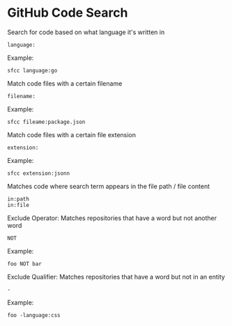 # GitHub Code Search

Search for code based on what language it's written in

    language:	

  Example: 

    sfcc language:go

Match code files with a certain filename

    filename:	

  Example:

    sfcc fileame:package.json


Match code files with a certain file extension

    extension:	

  Example:

    sfcc extension:jsonn

Matches code where search term appears in the file path / file content

    in:path
    in:file

Exclude Operator: Matches repositories that have a word but not another word

    NOT

  Example:

    foo NOT bar

Exclude Qualifier: Matches repositories that have a word but not in an entity

    -

  Example:

    foo -language:css	
